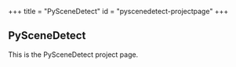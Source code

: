 +++
title = "PySceneDetect"
id = "pyscenedetect-projectpage"
+++

## PySceneDetect

This is the PySceneDetect project page.
